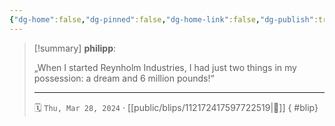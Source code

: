```yaml
---
{"dg-home":false,"dg-pinned":false,"dg-home-link":false,"dg-publish":true,"type":"blip","disabled rules":["yaml-title","yaml-title-alias","file-name-heading"],"title":"philipp on mastodon @ 2024-03-28","created-date":"2024-03-28T08:40:58","id":112172417597722510,"updated-date":"2025-05-02T08:50:44","dg-path":"blips/112172417597722519.md","permalink":"/blips/112172417597722519/","dgPassFrontmatter":true,"created":"2024-03-28T08:40:58","updated":"2025-05-02T08:50:44"}
---
```


> [!summary] **philipp**:
>
> „When I started Reynholm Industries, I had just two things in my possession: a dream and 6 million pounds!“
> - - -
>
> 🗓️ `Thu, Mar 28, 2024` · [[public/blips/112172417597722519\|🔗]]
{ #blip}

